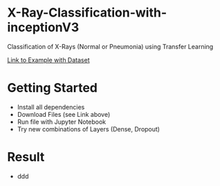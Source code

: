 # X-Ray-Classification-with-inceptionV3
Classification of X-Rays (Normal or Pneumonia) using Transfer Learning

[Link to Example with Dataset](https://github.com/anjanatiha/Pneumonia-Detection-from-Chest-X-Ray-Images-with-Deep-Learning)

# Getting Started
 - Install all dependencies
 - Download Files (see Link above)
 - Run file with Jupyter Notebook
 - Try new combinations of Layers (Dense, Dropout)
    
# Result
 - ddd
    
